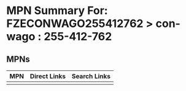 



# MPN Summary For: FZECONWAGO255412762 > con-wago : 255-412-762

## MPNs
  

|MPN|Direct Links|Search Links|
| :--- | :--- | :--- |
||||
